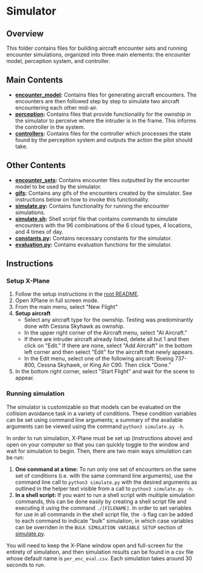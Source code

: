 # Simulator

## Overview
This folder contains files for building aircraft encounter sets and running encounter simulations, organized into three main elements: the encounter model, perception system, and controller. 

## Main Contents
* **[encounter_model](encounter_model/):** Contains files for generating aircraft encounters. The encounters are then followed step by step to simulate two aircraft encountering each other mid-air. 
* **[perception](perception/):** Contains files that provide functionality for the ownship in the simulator to perceive where the intruder is in the frame. This informs the controller in the system. 
* **[controllers](controllers/):** Contains files for the controller which processes the state found by the perception system and outputs the action the pilot should take. 

## Other Contents
* **[encounter_sets](encounter_sets/):** Contains encounter files outputted by the encounter model to be used by the simulator. 
* **[gifs](gifs/):** Contains any gifs of the encounters created by the simulator. See instructions below on how to invoke this functionality. 
* **[simulate.py](./simulate.py):** Contains functionality for running the encounter simulations. 
* **[simulate.sh](./simulate.sh):** Shell script file that contains commands to simulate encounters with the 96 combinations of the 6 cloud types, 4 locations, and 4 times of day.
* **[constants.py](./constants.py):** Contains necessary constants for the simulator. 
* **[evaluation.py](./evaluation.py):** Contains evaluation functions for the simulator. 

## Instructions
### Setup X-Plane
1. Follow the setup instructions in the [root README](../../README.md).
2. Open XPlane in full screen mode.
3. From the main menu, select "New Flight"
4. **Setup aircraft**
    * Select any aircraft type for the ownship. Testing was predominantly done with Cessna Skyhawk as ownship.
    * In the upper right corner of the Aircraft menu, select "AI Aircraft." 
    * If there are intruder aircraft already listed, delete all but 1 and then click on "Edit." If there are none, select "Add Aircraft" in the bottom left corner and then select "Edit" for the aircraft that newly appears.
    * In the Edit menu, select one of the following aircraft: Boeing 737-800, Cessna Skyhawk, or King Air C90. Then click "Done." 
5. In the bottom right corner, select "Start Flight" and wait for the scene to appear. 


### Running simulation
The simulator is customizable so that models can be evaluated on the collision avoidance task in a variety of conditions. These condition variables can be set using command line arguments; a summary of the available arguments can be viewed using the command `python3 simulate.py -h`. 

In order to run simulation, X-Plane must be set up (instructions above) and open on your computer so that you can quickly toggle to the window and wait for simulation to begin. Then, there are two main ways simulation can be run:

1. **One command at a time:** To run only one set of encounters on the same set of conditions (i.e. with the same command line arguments), use the command line call to `python3 simulate.py` with the desired arguments as outlined in the helper text visible from a call to `python3 simulate.py -h`. 
2. **In a shell script:** If you want to run a shell script with multiple simulation commands, this can be done easily by creating a shell script file and executing it using the command `./[FILENAME]`. In order to set variables for use in all commands in the shell script file, the `-b` flag can be added to each command to indicate "bulk" simulation, in which case variables can be overriden in the `BULK SIMULATION VARIABLE SETUP` section of [simulate.py](./simulate.py). 

You will need to keep the X-Plane window open and full-screen for the entirety of simulation, and then simulation results can be found in a csv file whose default name is `per_enc_eval.csv`. Each simulation takes around 30 seconds to run. 